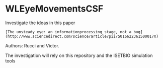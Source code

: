 # WLEyeMovementsCSF
Investigate the ideas in this paper

    [The unsteady eye: an informationprocessing stage, not a bug](http://www.sciencedirect.com/science/article/pii/S016622361500017X) 
    
 Authors:  Rucci and Victor.
 
 The investigation will rely on this repository and the ISETBIO simulation tools
 
